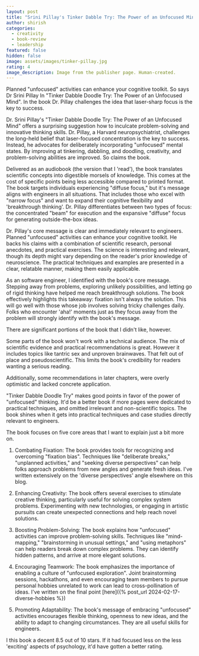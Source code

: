 ```yaml
---
layout: post
title: "Srini Pillay's Tinker Dabble Try: The Power of an Unfocused Mind, a book review"
author: shirish
categories:
  - creativity
  - book-review
  - leadership
featured: false
hidden: false
image: assets/images/tinker-pillay.jpg
rating: 4
image_description: Image from the publisher page. Human-created.
---
```


Planned "unfocused" activities can enhance your cognitive toolkit. So says Dr Srini Pillay In "Tinker Dabble Doodle Try: The Power of an Unfocused Mind". In the book Dr. Pillay challenges the idea that laser-sharp focus is the key to success.

Dr. Srini Pillay's "Tinker Dabble Doodle Try: The Power of an Unfocused Mind" offers a surprising suggestion how to inculcate problem-solving and innovative thinking skills. Dr. Pillay, a Harvard neuropsychiatrist, challenges the long-held belief that laser-focused concentration is the key to success. Instead, he advocates for deliberately incorporating "unfocused" mental states. By improving at tinkering, dabbling, and doodling, creativity, and problem-solving abilities are improved. So claims the book.

Delivered as an audiobook (the version that I 'read'), the book translates scientific concepts into digestible morsels of knowledge. This comes at the cost of specific points being less accessible compared to printed format. The book targets individuals experiencing "diffuse focus," but it's message aligns with engineers in all situations. That includes those who excel with "narrow focus" and want to expand their cognitive flexibility and 'breakthrough thinking'. Dr. Pillay differentiates between two types of focus: the concentrated "beam" for execution and the expansive "diffuse" focus for generating outside-the-box ideas.

Dr. Pillay's core message is clear and immediately relevant to engineers. Planned "unfocused" activities can enhance your cognitive toolkit. He backs his claims with a combination of scientific research, personal anecdotes, and practical exercises. The science is interesting and relevant, though its depth might vary depending on the reader's prior knowledge of neuroscience. The practical techniques and examples are presented in a clear, relatable manner, making them easily applicable.

As an software engineer, I identified with the book's core message. Stepping away from problems, exploring unlikely possibilities, and letting go of rigid thinking have helped me reach breakthrough solutions. The book effectively highlights this takeaway: fixation isn't always the solution. This will go well with those whose job involves solving tricky challenges daily. Folks who encounter 'aha!' moments just as they focus away from the problem will strongly identify with the book's message.

There are significant portions of the book that I didn't like, however.

Some parts of the book won't work with a technical audience. The mix of scientific evidence and practical recommendations is great. However it includes topics like tantric sex and unproven brainwaves. That felt out of place and pseudoscientific. This limits the book's credibility for readers wanting a serious reading.

Additionally, some recommendations in later chapters, were overly optimistic and lacked concrete application.

"Tinker Dabble Doodle Try" makes good points in favor of the power of "unfocused" thinking. It'd be a better book if more pages were dedicated to practical techniques, and omitted irrelevant and non-scientific topics. The book shines when it gets into practical techniques and case studies directly relevant to engineers. 

The book focuses on five core areas that I want to explain just a bit more on.

1. Combating Fixation: The book provides tools for recognizing and overcoming "fixation bias". Techniques like "deliberate breaks," "unplanned activities," and "seeking diverse perspectives" can help folks approach problems from new angles and generate fresh ideas. I've written extensively on the 'diverse perspectives' angle elsewhere on this blog.

2. Enhancing Creativity: The book offers several exercises to stimulate creative thinking, particularly useful for solving complex system problems. Experimenting with new technologies, or engaging in artistic pursuits can create unexpected connections and help reach novel solutions.

3. Boosting Problem-Solving: The book explains how "unfocused" activities can improve problem-solving skills. Techniques like "mind-mapping," "brainstorming in unusual settings," and "using metaphors" can help readers break down complex problems. They can identify hidden patterns, and arrive at more elegant solutions.

4. Encouraging Teamwork: The book emphasizes the importance of enabling a culture of "unfocused exploration". Joint brainstorming sessions, hackathons, and even encouraging team members to pursue personal hobbies unrelated to work can lead to cross-pollination of ideas. I've written on the final point [here]({% post_url 2024-02-17-diverse-hobbies %}) 

5. Promoting Adaptability: The book's message of embracing "unfocused" activities encourages flexible thinking, openness to new ideas, and the ability to adapt to changing circumstances. They are all useful skills for engineers.

I this book a decent 8.5 out of 10 stars. If it had focused less on the less 'exciting' aspects of psychology, it'd have gotten a better rating.